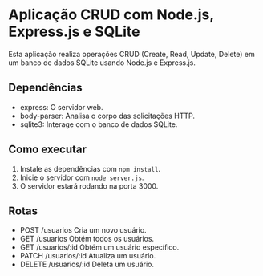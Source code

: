 # Aplicação CRUD com Node.js, Express.js e SQLite

Esta aplicação realiza operações CRUD (Create, Read, Update, Delete) em um banco de dados SQLite usando Node.js e Express.js.

## Dependências

- express: O servidor web.
- body-parser: Analisa o corpo das solicitações HTTP.
- sqlite3: Interage com o banco de dados SQLite.

## Como executar

1. Instale as dependências com `npm install`.
2. Inicie o servidor com `node server.js`.
3. O servidor estará rodando na porta 3000.

## Rotas

- POST /usuarios Cria um novo usuário.
- GET /usuarios Obtém todos os usuários.
- GET /usuarios/:id Obtém um usuário específico.
- PATCH /usuarios/:id Atualiza um usuário.
- DELETE /usuarios/:id Deleta um usuário.
